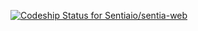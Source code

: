 [ ![Codeship Status for Sentiaio/sentia-web](https://www.codeship.io/projects/cbe60a90-1970-0132-f3bc-52ebf95ddca3/status)](https://www.codeship.io/projects/34387)
